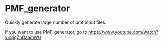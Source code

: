# PMF_generator
Quickly generate large number of pmf input files.

If you want to use PMF_generator, go to https://www.youtube.com/watch?v=8jqZhDaamWU
